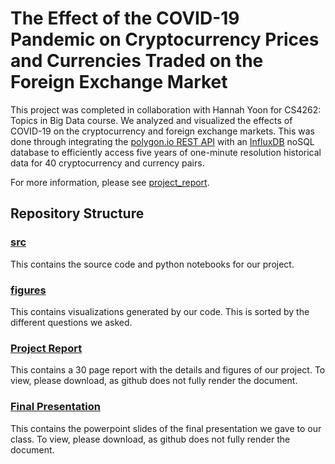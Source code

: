 # The Effect of the COVID-19 Pandemic on Cryptocurrency Prices and Currencies Traded on the Foreign Exchange Market

This project was completed in collaboration with Hannah Yoon for CS4262: Topics in Big Data course.
We analyzed and visualized the effects of COVID-19 on the cryptocurrency and foreign exchange markets.
This was done through integrating the [polygon.io REST API](https://polygon.io/docs/getting-started) with an [InfluxDB](https://en.wikipedia.org/wiki/InfluxDB) noSQL database to efficiently access five years of one-minute resolution historical data for 40 cryptocurrency and currency pairs.

For more information, please see [project_report](project_report.pdf).

## Repository Structure 

### [src](src/)

This contains the source code and python notebooks for our project. 

### [figures](figures/)

This contains visualizations generated by our code. This is sorted by the different questions we asked. 

### [Project Report](project_report.pdf)

This contains a 30 page report with the details and figures of our project.
To view, please download, as github does not fully render the document. 

### [Final Presentation](final_presentation.pdf)

This contains the powerpoint slides of the final presentation we gave to our class. 
To view, please download, as github does not fully render the document. 


